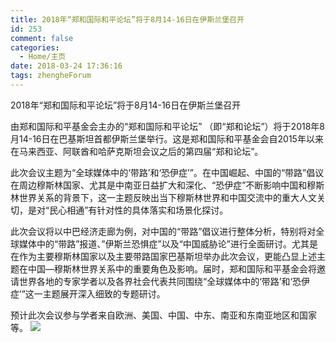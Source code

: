 ```yaml
---
title: 2018年“郑和国际和平论坛”将于8月14-16日在伊斯兰堡召开
id: 253
comment: false
categories:
  - Home/主页
date: 2018-03-24 17:36:16
tags: zhengheForum
---
```

2018年“郑和国际和平论坛”将于8月14-16日在伊斯兰堡召开      

由郑和国际和平基金会主办的“郑和国际和平论坛” （即“郑和论坛”）将于2018年8月14-16日在巴基斯坦首都伊斯兰堡举行。这是郑和国际和平基金会自2015年以来在马来西亚、阿联酋和哈萨克斯坦会议之后的第四届“郑和论坛”。

此次会议主题为“全球媒体中的‘带路’和‘恐伊症’”。在中国崛起、中国的“带路”倡议在周边穆斯林国家、尤其是中南亚日益扩大和深化、“恐伊症”不断影响中国和穆斯林世界关系的背景下，这一主题反映出当下穆斯林世界和中国交流中的重大人文关切，是对“民心相通”有针对性的具体落实和场景化探讨。

此次会议将以中巴经济走廊为例，对中国的“带路”倡议进行整体分析，特别将对全球媒体中的“带路”报道、”伊斯兰恐惧症”以及“中国威胁论”进行全面研讨。尤其是在作为主要穆斯林国家以及主要带路国家巴基斯坦举办此次会议，更能凸显上述主题在中国—穆斯林世界关系中的重要角色及影响。届时，郑和国际和平基金会将邀请世界各地的专家学者以及各界社会代表共同围绕“全球媒体中的‘带路’和‘恐伊症’”这一主题展开深入细致的专题研讨。

预计此次会议参与学者来自欧洲、美国、中国、中东、南亚和东南亚地区和国家等。
![](/static/images/2018/03/03.png)
